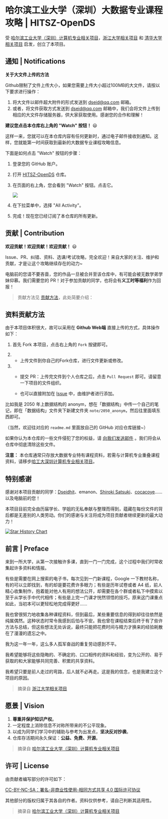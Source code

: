 # 哈尔滨工业大学（深圳）大数据专业课程攻略 | HITSZ-OpenDS

受 [哈尔滨工业大学（深圳）计算机专业相关项目](https://github.com/hewei2001/HITSZ-OpenCS)，[浙江大学相关项目](https://github.com/QSCTech/zju-icicles) 和 [清华大学相关项目](https://github.com/PKUanonym/REKCARC-TSC-UHT) 启发，创立了本项目。


## 通知 | Notifications

**关于大文件上传的方法**

Github限制了文件上传大小，如果您需要上传大小超过100MB的大文件，请按以下要求进行操作：

1. 将大文件以邮件超大附件的形式发送到 dseid@qq.com 邮箱。
2. 或者，将文件获取方式发送到 dseid@qq.com 邮箱中，我们会将文件上传到相应的大文件存储服务器，供大家获取使用。感谢您的合作和理解！

**建议您点击本仓库右上角的 "Watch" 按钮！** 😃

这样一来，您就可以在本仓库内容有任何更新时，通过电子邮件接收到通知。这样，您就能第一时间获取到最新的大数据专业课程攻略信息。

下面是如何点击 "Watch" 按钮的步骤：

1. 登录您的 GitHub 账户。
2. 打开 [HITSZ-OpenDS](https://github.com/your-username/your-repo) 仓库。
3. 在页面的右上角，您会看到 "Watch" 按钮。点击它。

   ![](https://ucarecdn.com/74dc13e8-bfba-42fa-8b0c-581d3a110acf/githubwatch.png)

4. 在下拉菜单中，选择 "All Activity"。
5. 完成！现在您已经订阅了本仓库的所有更新。

## 贡献 | Contribution

**欢迎贡献！欢迎贡献！欢迎贡献！** 😃

Issue、PR、纠错、资料、选课/考试攻略，完全欢迎！来自大家的关注、维护和贡献，才是让这个攻略继续存在的动力~

电脑前的您请不要吝啬，您的作品一旦被合并至该仓库中，有可能会被无数学弟学妹仰慕。我们需要您的 PR！对于参加贡献的同学，也将会有**义工时等福利**作为回报！

> 贡献方法见 [贡献方法](贡献方法.md)，此处简要介绍：

## 资料贡献方法

由于本项目体积很大，故可以采用在 **Github Web端** 直接上传的方式，具体操作如下：

1. 首先 Fork 本项目，点击右上角的 `Fork` 按键即可。

2.  * 上传文件到你自己的Fork仓库，进行文件更新或修改。

3. * 提交 PR：上传完文件到个人仓库之后，点击 `Pull Request` 即可。请留意一下项目的文件组织。

	* 也可以直接附加在 [Issue](https://github.com/DseidLi/HITSZ-OpenDS/issues/new) 中，由维护者进行添加。

比如我是 2050 年上数据结构的 anonym，想在「数据结构」中传一个自己的笔记，即在「数据结构」文件夹下新建文件夹 `note/2050_anonym`，然后往里面填东西即可。

（当然，欢迎往对应的 `readme.md` 里面放自己的 GitHub 对应仓库链接~）

如果你认为本仓库的一些文件侵犯了您的权益，请 [向我们发送邮件](mailto:dseid@qq.com) 。我们将会从仓库中彻底清除这些文件。

**注意：** 本仓库通常只存放大数据专业特有课程资料，若需与计算机专业重叠课程资料，请移步[哈工大深圳计算机专业相关项目](https://github.com/hewei2001/HITSZ-OpenCS)。

## 特别感谢

感谢对本项目贡献的同学：[Dseidhit](https://github.com/Dseidhit)、emanon、[Shiroki Satsuki](https://github.com/shirok1)、[cocacoye](https://github.com/cocacoye)……以及电脑前的您！

本项目目前完全由历届学长、学姐的无私奉献与整理而得到，蕴藏在每份文件的背后都是无差别的人类劳动。你们的感谢与关注将成为项目贡献者继续更新的最大动力！

<p><a href="https://star-history.com/#DseidLi/HITSZ-OpenDS"><img alt="Star History Chart" src="https://api.star-history.com/svg?repos=DseidLi/HITSZ-OpenDS"></a></p>

## 前言 | Preface

来到一所大学，从第一次接触许多课，直到一门一门完成，这个过程中我们时常收集起许多资料和情报。

有些是需要在网上搜索的电子书，每次见到一门新课程，Google 一下教材名称，有的可以立即找到，有的却是要花费许多眼力；有些是历年试卷或者 A4 纸，前人精心收集制作，抱着能对他人有用的想法公开，却需要在各个群或者私下中摸索以至于从学长手中代代相传；有些是上完一门课才恍然领悟的技巧，原来这门课重点如此，当初本可以更轻松地完成得更好……

我也曾很努力地收集各种课程资料，但到最后，某些重要信息的得到却往往依然是纯属偶然。这种状态时常令我感到后怕与不安。我也曾在课程结束后终于有了些许方法与总结，但这些想法无处诉说，最终只能把花费时间与精力才换来的经验耗散在了漫漫的遗忘之中。

我为这一年一年，这么多人孤军奋战的重复劳动感到不平。

我希望能够将这些隐晦的、不确定的、口口相传的资料和经验，变为公开的、易于获取的和大家能够共同完善、积累的共享资料。

我希望只要是前人走过的弯路，后人就不必再走。这是我的信念，也是我建立这个项目的原因。

>摘录自 [浙江大学相关项目](https://github.com/QSCTech/zju-icicles)

## 愿景 | Vision

1. **尊重并保护知识产权**。
2. 一定程度上消除信息不对称所带来的不公平现象。
3. 以成为同学们学习中的辅助与参考为出发点，**坚决反对抄袭**。
4. 仓库存活期间永久保证：**公益、免费、开源**。
>摘录自 [哈尔滨工业大学（深圳）计算机专业相关项目](https://github.com/hewei2001/HITSZ-OpenCS)

## 许可 | License

由贡献者编写部分的许可如下：

[CC-BY-NC-SA：署名-非商业性使用-相同方式共享 4.0 国际许可协议](https://creativecommons.org/licenses/by-nc-sa/4.0/deed.zh)

其他部分的版权归属于其各自的作者。资料仅供参考，请自己判断其适用性。

>摘录自 [哈尔滨工业大学（深圳）计算机专业相关项目](https://github.com/hewei2001/HITSZ-OpenCS)
